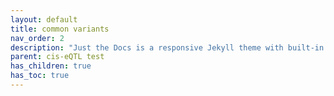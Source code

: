 ```yaml
---
layout: default
title: common variants
nav_order: 2
description: "Just the Docs is a responsive Jekyll theme with built-in search that is easily customizable and hosted on GitHub Pages."
parent: cis-eQTL test
has_children: true
has_toc: true
---
```

